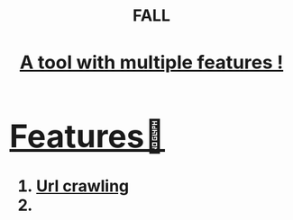 <h1 align="center">FALL<h1>
<a href="https://github.com/DevanshRaghav75/FALL/blob/main/FALL%20logo.png">
<h3 align="center">A tool with multiple features !<h3>

# Features🍳

1. Url crawling
2. 

